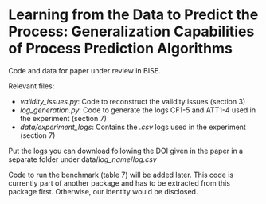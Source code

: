 # Learning from the Data to Predict the Process: Generalization Capabilities of Process Prediction Algorithms

Code and data for paper under review in BISE.

Relevant files:
- _validity_issues.py_: Code to reconstruct the validity issues (section 3)
- _log_generation.py_: Code to generate the logs CF1-5 and ATT1-4 used in the experiment (section 7)
- _data/experiment_logs_: Contains the _.csv_ logs used in the experiment (section 7)

Put the logs you can download following the DOI given in the paper in a separate folder under data/_log_name_/_log.csv_

Code to run the benchmark (table 7) will be added later. 
This code is currently part of another package and has to be extracted from this package first. 
Otherwise, our identity would be disclosed.